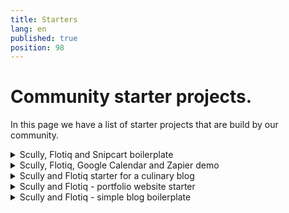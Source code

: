 ```yaml
---
title: Starters
lang: en
published: true
position: 98
---
```


# Community starter projects.

In this page we have a list of starter projects that are build by our community.

<details>
<summary>Scully, Flotiq and Snipcart boilerplate</summary>

## details about your starter

[Scully, Flotiq and Snipcart boilerplate](https://github.com/flotiq/scully-products-starter)

</details>

<details>
<summary>Scully, Flotiq, Google Calendar and Zapier demo</summary>

## details about your starter

[Scully, Flotiq, Google Calendar and Zapier demo](https://github.com/flotiq/scully-event-calendar-starter)

</details>

<details>
<summary>Scully and Flotiq starter for a culinary blog</summary>

## details about your starter

[Scully and Flotiq starter for a culinary blog](https://github.com/flotiq/scully-recipes-starter)

</details>

<details>
<summary>Scully and Flotiq - portfolio website starter</summary>

## details about your starter

[Scully and Flotiq - portfolio website starter](https://github.com/flotiq/scully-projects-starter)

</details>

<details>
<summary>Scully and Flotiq - simple blog boilerplate</summary>

## details about your starter

[Scully and Flotiq - portfolio website starter](https://github.com/flotiq/scully-blog-starter)

</details>
